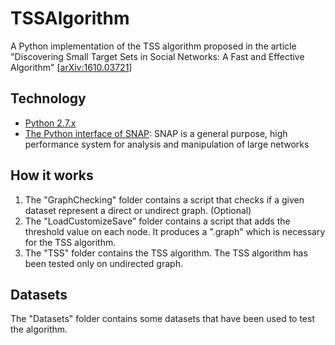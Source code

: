 # TSSAlgorithm

A Python implementation of the TSS algorithm proposed in the article "Discovering Small Target Sets in Social Networks: A Fast and Effective Algorithm" [[arXiv:1610.03721]]

## Technology
* [Python 2.7.x]
* [The Python interface of SNAP]: SNAP is a general purpose, high performance system for analysis and manipulation of large networks

## How it works
1. The "GraphChecking" folder contains a script that checks if a given dataset represent a direct or undirect graph. (Optional)
2. The "LoadCustomizeSave" folder contains a script that adds the threshold value on each node. It produces a ".graph" which is necessary for the TSS algorithm.
3. The "TSS" folder contains the TSS algorithm. The TSS algorithm has been tested only on undirected graph.

## Datasets
The "Datasets" folder contains some datasets that have been used to test the algorithm. 






[arXiv:1610.03721]: <https://arxiv.org/abs/1610.03721>
[The Python interface of SNAP]: <http://snap.stanford.edu/snappy/index.html>
[Python 2.7.x]: <https://www.python.org/about/>
